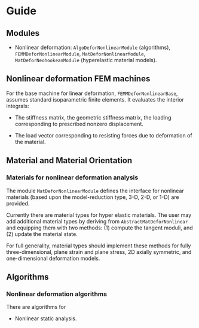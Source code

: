 # Guide

## Modules

- Nonlinear deformation:  `AlgoDeforNonlinearModule` (algorithms),  `FEMMDeforNonlinearModule`,  `MatDeforNonlinearModule`, `MatDeforNeohookeanModule` (hyperelastic material models).

## Nonlinear deformation FEM  machines

For  the base machine for linear deformation, `FEMMDeforNonlinearBase`, assumes standard isoparametric  finite elements. It evaluates  the interior integrals:

- The stiffness matrix, the geometric stiffness matrix, the loading corresponding to prescribed nonzero displacement.

- The load vector corresponding to resisting forces due to deformation of the material.

## Material and Material Orientation

### Materials for nonlinear deformation analysis

The module `MatDeforNonlinearModule` defines the interface  for nonlinear materials (based upon the model-reduction type, 3-D, 2-D, or 1-D) are provided.

Currently  there are material types for hyper elastic materials. The user may add  additional material types by deriving from `AbstractMatDeforNonlinear` and equipping them with two methods: (1) compute the tangent moduli, and (2) update the material state.

For full generality, material types  should implement these methods for fully three-dimensional, plane strain and plane stress, 2D axially symmetric, and one-dimensional deformation models.

## Algorithms

### Nonlinear deformation algorithms

There are algorithms for

- Nonlinear static analysis.
